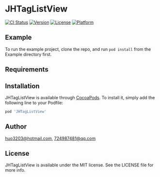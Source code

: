 # JHTagListView

[![CI Status](https://img.shields.io/travis/huo3203@hotmail.com/JHTagListView.svg?style=flat)](https://travis-ci.org/huo3203@hotmail.com/JHTagListView)
[![Version](https://img.shields.io/cocoapods/v/JHTagListView.svg?style=flat)](https://cocoapods.org/pods/JHTagListView)
[![License](https://img.shields.io/cocoapods/l/JHTagListView.svg?style=flat)](https://cocoapods.org/pods/JHTagListView)
[![Platform](https://img.shields.io/cocoapods/p/JHTagListView.svg?style=flat)](https://cocoapods.org/pods/JHTagListView)

## Example

To run the example project, clone the repo, and run `pod install` from the Example directory first.

## Requirements

## Installation

JHTagListView is available through [CocoaPods](https://cocoapods.org). To install
it, simply add the following line to your Podfile:

```ruby
pod 'JHTagListView'
```

## Author

huo3203@hotmail.com, 724987481@qq.com

## License

JHTagListView is available under the MIT license. See the LICENSE file for more info.
